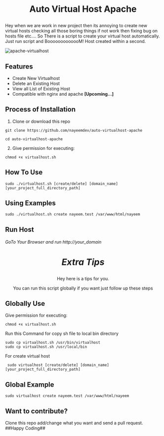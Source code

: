 # <p align="center">Auto Virtual Host Apache</p>
Hey when we are work in new project then its annoying to create new virtual hosts checking all those boring things if not work then fixing bug on hosts file etc.... So There is a script to create your virtual host automatically. Just run script and BooooooooooooM! Host created within a second.

![apache-virtualhost](https://user-images.githubusercontent.com/40033062/92646491-589a0c00-f308-11ea-90e5-102e617e3bb7.gif)


## Features
* Create New Virtualhost
* Delete an Existing Host
* View all List of Existing Host
* Compatible with nginx and apache <b>[Upcoming...]</b>

## Process of Installation

1. Clone or download this repo

```
git clone https://github.com/nayeemdev/auto-virtualhost-apache
```
```
cd auto-virtualhost-apache
```
2. Give permission for executing:

```
chmod +x virtualhost.sh
```

## How To Use

```
sudo ./virtualhost.sh [create/delete] [domain_name] [your_project_full_directory_path]
```

## Using Examples

```
sudo ./virtualhost.sh create nayeem.test /var/www/html/nayeem
```

## Run Host
###### GoTo Your Browser and run http://your_domain


# <p align="center">*****Extra Tips*****</p>
<p align="center">Hey here is a tips for you.</p>
<p align="center">You can run this script globally if you want just follow up these steps</p>

## Globally Use
Give permission for executing:
```
chmod +x virtualhost.sh
```

Run this Command for copy sh file to local bin directory
```
sudo cp virtualhost.sh /usr/bin/virtualhost
sudo cp virtualhost.sh /usr/local/bin
```
For create virtual host
```
 sudo virtualhost [create/delete] [domain_name] [your_project_full_directory_path]
```


## Global Example

```
sudo virtualhost create nayeem.test /var/www/html/nayeem
```


## Want to contribute?
<p>Clone this repo add/change what you want and send a pull request. ##Happy Coding##</p>
